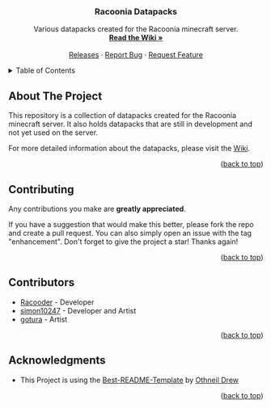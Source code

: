 <!-- Improved compatibility of back to top link: See: https://github.com/othneildrew/Best-README-Template/pull/73 -->
<a name="readme-top"></a>

<!-- PROJECT LOGO -->
<br/>
<div align="center">
<!-- <a href="https://github.com/github_username/repo_name">
    <img src="data/images/logo.png" alt="Logo" width="auto" height="80">
</a> -->

<h3 align="center">Racoonia Datapacks</h3>

<p align="center">
    Various datapacks created for the Racoonia minecraft server.
    <br/>
    <a href="https://github.com/Racoonia-Datapacks/datapacks/wiki"><strong>Read the Wiki »</strong></a>
    <br/>
    <br/>
    <a href="https://github.com/Racoonia-Datapacks/datapacks/tags">Releases</a>
    ·
    <a href="https://github.com/Racoonia-Datapacks/datapacks/issues/new?assignees=&labels=bug&projects=&template=bug_report.yaml&title=%5BBug%5D%3A+">Report Bug</a>
    ·
    <a href="https://github.com/Racoonia-Datapacks/datapacks/issues/new?assignees=&labels=enhancement&projects=&template=feature_request.yaml&title=%5BFeature%5D%3A+">Request Feature</a>
</p>
</div>

<!-- TABLE OF CONTENTS -->
<details>
    <summary>Table of Contents</summary>
    <ol>
        <li><a href="#about-the-project">About The Project</a></li>
        <li><a href="#contributing">Contributing</a></li>
        <li><a href="#contributors">Contributors</a></li>
        <li><a href="#acknowledgments">Acknowledgments</a></li>
    </ol>
</details>

<!-- ABOUT THE PROJECT -->
## About The Project

This repository is a collection of datapacks created for the Racoonia minecraft server. It also holds datapacks that are still in development and not yet used on the server.

For more detailed information about the datapacks, please visit the [Wiki](https://github.com/Racoonia-Datapacks/datapacks/wiki).

<p align="right">(<a href="#readme-top">back to top</a>)</p>

<!-- CONTRIBUTING -->
## Contributing

Any contributions you make are **greatly appreciated**.

If you have a suggestion that would make this better, please fork the repo and create a pull request. You can also simply open an issue with the tag "enhancement".
Don't forget to give the project a star! Thanks again!

<p align="right">(<a href="#readme-top">back to top</a>)</p>

<!-- CONTRIBUTORS -->
## Contributors

* [Racooder](https://github.com/Racooder) - Developer
* [simon10247](https://github.com/simon10247) - Developer and Artist
* [gotura](https://github.com/gotura) - Artist

<p align="right">(<a href="#readme-top">back to top</a>)</p>

<!-- ACKNOWLEDGMENTS -->
## Acknowledgments

* This Project is using the [Best-README-Template](https://github.com/othneildrew/Best-README-Template) by [Othneil Drew](https://github.com/othneildrew)

<p align="right">(<a href="#readme-top">back to top</a>)</p>
